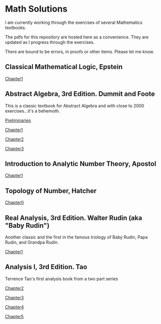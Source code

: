 # Math Solutions

I am currently working through the exercises of several Mathematics textbooks.

The pdfs for this repository are hosted here as a convenience.  They are updated as I progress through the exercises.

There are bound to be errors, in proofs or other items. Please let me know.

## Classical Mathematical Logic, Epstein

[Chapter1](classical_mathematical_logic_epstein/classical_mathematical_logic_chapter1.pdf)

## Abstract Algebra, 3rd Edition. Dummit and Foote

This is a classic textbook for Abstract Algebra and with close to 2000 exercises...it's a behemoth.

[Preliminaries](abstract_algebra_dummit_foote/abstract_algebra_dummit_foote_preliminaries.pdf)

[Chapter1](abstract_algebra_dummit_foote/abstract_algebra_dummit_foote_chapter1.pdf)

[Chapter2](abstract_algebra_dummit_foote/abstract_algebra_dummit_foote_chapter2.pdf)

[Chapter3](abstract_algebra_dummit_foote/abstract_algebra_dummit_foote_chapter3.pdf)

## Introduction to Analytic Number Theory, Apostol

[Chapter1](introduction_to_analytic_number_theory_apostol/introduction_to_analytic_number_theory_apostol_chapter1.pdf)

## Topology of Number, Hatcher

[Chapter0](topology_of_numbers_hatcher/topology_of_numbers_chapter0.pdf)

## Real Analysis, 3rd Edition. Walter Rudin (aka "Baby Rudin")

Another classic and the first in the famous triology of Baby Rudin, Papa Rudin, and Grandpa Rudin.

[Chapter1](baby_rudin_3ed/baby_rudin_3ed_chapter1.pdf)

## Analysis I, 3rd Edition. Tao

Terrence Tao's first analysis book from a two part series

[Chapter2](analysis_1_tao/analysis_1_tao_chapter2.pdf)

[Chapter3](analysis_1_tao/analysis_1_tao_chapter3.pdf)

[Chapter4](analysis_1_tao/analysis_1_tao_chapter4.pdf)

[Chapter5](analysis_1_tao/analysis_1_tao_chapter5.pdf)


